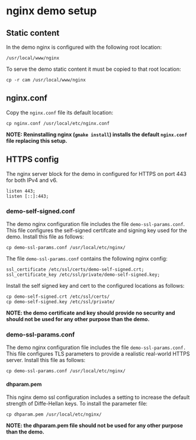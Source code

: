 # nginx demo setup

## Static content

In the demo nginx is configured with the following root location:

`/usr/local/www/nginx`

To serve the demo static content it must be copied to that root
location:

```
cp -r cam /usr/local/www/nginx
```

## nginx.conf

Copy the `nginx.conf` file its default location:

```
cp nginx.conf /usr/local/etc/nginx.conf
```

**NOTE: Reninstalling nginx (`gmake install`) installs the default `nginx.conf`
file replacing this setup.**

## HTTPS config

The nginx server block for the demo in configured for HTTPS
on port 443 for both IPv4 and v6.

```
listen 443;
listen [::]:443;
```

### demo-self-signed.conf

The demo nginx configuration file includes the file `demo-ssl-params.conf`.
This file configures the self-signed certifcate and signing key used for
the demo. Install this file as follows:

```
cp demo-ssl-params.conf /usr/local/etc/nginx/
```

The file `demo-ssl-params.conf` contains the following nginx config:

```
ssl_certificate /etc/ssl/certs/demo-self-signed.crt;
ssl_certificate_key /etc/ssl/private/demo-self-signed.key;
```

Install the self signed key and cert to the configured locations
as follows: 

```
cp demo-self-signed.crt /etc/ssl/certs/
cp demo-self-signed.key /etc/ssl/private/
```

**NOTE: the demo certificate and key should provide no security and should
not be used for any other purpose than the demo.**  

### demo-ssl-params.conf

The demo nginx configuration file includes the file `demo-ssl-params.conf.`
This file configures TLS parameters to provide a realistic real-world HTTPS
server. Install this file as follows: 

```
cp demo-ssl-params.conf /usr/local/etc/nginx/
```

#### dhparam.pem

This nginx demo ssl configuration includes a setting to increase the default
strength of Diffe-Hellan keys. To install the parameter file:

```
cp dhparam.pem /usr/local/etc/nginx/
```

**NOTE: the dhparam.pem file should not be used for any other purpose than
the demo.**  

